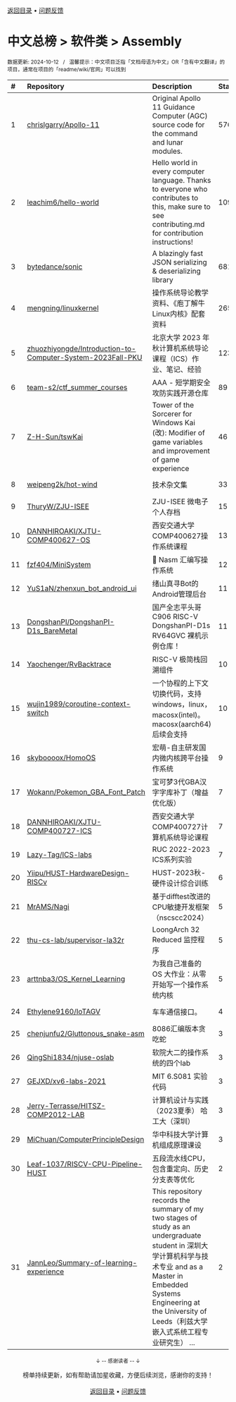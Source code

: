 <a href="https://github.com/GrowingGit/GitHub-Chinese-Top-Charts#github中文排行榜">返回目录</a> • <a href="/content/docs/feedback.md">问题反馈</a>

# 中文总榜 > 软件类 > Assembly
<sub>数据更新: 2024-10-12&nbsp;&nbsp;&nbsp;/&nbsp;&nbsp;&nbsp;温馨提示：中文项目泛指「文档母语为中文」OR「含有中文翻译」的项目，通常在项目的「readme/wiki/官网」可以找到</sub>

|#|Repository|Description|Stars|Updated|
|:-|:-|:-|:-|:-|
|1|[chrislgarry/Apollo-11](https://github.com/chrislgarry/Apollo-11)|Original Apollo 11 Guidance Computer (AGC) source code for the command and lunar modules.|57613|2024-07-11|
|2|[leachim6/hello-world](https://github.com/leachim6/hello-world)|Hello world in every computer language.  Thanks to everyone who contributes to this, make sure to see contributing.md for contribution instructions!|10952|2024-08-20|
|3|[bytedance/sonic](https://github.com/bytedance/sonic)|A blazingly fast JSON serializing & deserializing library|6812|2024-09-23|
|4|[mengning/linuxkernel](https://github.com/mengning/linuxkernel)|操作系统导论教学资料、《庖丁解牛Linux内核》配套资料|265|2024-07-20|
|5|[zhuozhiyongde/Introduction-to-Computer-System-2023Fall-PKU](https://github.com/zhuozhiyongde/Introduction-to-Computer-System-2023Fall-PKU)|北京大学 2023 年秋计算机系统导论课程（ICS）作业、笔记、经验|123|2024-10-11|
|6|[team-s2/ctf_summer_courses](https://github.com/team-s2/ctf_summer_courses)|AAA - 短学期安全攻防实践开源仓库|89|2024-07-25|
|7|[Z-H-Sun/tswKai](https://github.com/Z-H-Sun/tswKai)|Tower of the Sorcerer for Windows Kai (改): Modifier of game variables and improvement of game experience|46|2024-09-30|
|8|[weipeng2k/hot-wind](https://github.com/weipeng2k/hot-wind)|技术杂文集|33|2024-09-11|
|9|[ThuryW/ZJU-ISEE](https://github.com/ThuryW/ZJU-ISEE)|ZJU-ISEE 微电子 个人存档|15|2024-06-12|
|10|[DANNHIROAKI/XJTU-COMP400627-OS](https://github.com/DANNHIROAKI/XJTU-COMP400627-OS)|西安交通大学COMP400627操作系统课程|13|2024-04-25|
|11|[fzf404/MiniSystem](https://github.com/fzf404/MiniSystem)|💾 Nasm 汇编写操作系统|12|2024-04-24|
|12|[YuS1aN/zhenxun_bot_android_ui](https://github.com/YuS1aN/zhenxun_bot_android_ui)|绪山真寻Bot的Android管理后台|11|2024-09-08|
|13|[DongshanPI/DongshanPI-D1s_BareMetal](https://github.com/DongshanPI/DongshanPI-D1s_BareMetal)|国产全志平头哥C906 RISC-V DongshanPI-D1s RV64GVC 裸机示例仓库！|11|2024-05-09|
|14|[Yaochenger/RvBacktrace](https://github.com/Yaochenger/RvBacktrace)|RISC-V 极简栈回溯组件|10|2024-09-24|
|15|[wujin1989/coroutine-context-switch](https://github.com/wujin1989/coroutine-context-switch)|一个协程的上下文切换代码，支持windows，linux，macosx(intel)。macosx(aarch64)后续会支持|10|2024-07-18|
|16|[skyboooox/HomoOS](https://github.com/skyboooox/HomoOS)|宏萌-自主研发国内微内核跨平台操作系统|9|2024-06-28|
|17|[Wokann/Pokemon_GBA_Font_Patch](https://github.com/Wokann/Pokemon_GBA_Font_Patch)|宝可梦3代GBA汉字字库补丁（增益优化版）|7|2024-07-15|
|18|[DANNHIROAKI/XJTU-COMP400727-ICS](https://github.com/DANNHIROAKI/XJTU-COMP400727-ICS)|西安交通大学COMP400727计算机系统导论课程|7|2024-05-13|
|19|[Lazy-Tag/ICS-labs](https://github.com/Lazy-Tag/ICS-labs)|RUC 2022-2023 ICS系列实验|7|2024-08-02|
|20|[Yiipu/HUST-HardwareDesign-RISCv](https://github.com/Yiipu/HUST-HardwareDesign-RISCv)|HUST-2023秋-硬件设计综合训练|6|2024-09-13|
|21|[MrAMS/Nagi](https://github.com/MrAMS/Nagi)|基于difftest改进的CPU敏捷开发框架（nscscc2024）|5|2024-09-06|
|22|[thu-cs-lab/supervisor-la32r](https://github.com/thu-cs-lab/supervisor-la32r)|LoongArch 32 Reduced 监控程序|5|2024-06-30|
|23|[arttnba3/OS_Kernel_Learning](https://github.com/arttnba3/OS_Kernel_Learning)|为我自己准备的 OS 大作业：从零开始写一个操作系统内核|5|2024-06-17|
|24|[Ethylene9160/IoTAGV](https://github.com/Ethylene9160/IoTAGV)|车车通信接口。|4|2024-10-11|
|25|[chenjunfu2/Gluttonous_snake-asm](https://github.com/chenjunfu2/Gluttonous_snake-asm)|8086汇编版本贪吃蛇|3|2024-08-19|
|26|[QingShi1834/njuse-oslab](https://github.com/QingShi1834/njuse-oslab)|软院大二的操作系统的四个lab|3|2024-04-12|
|27|[GEJXD/xv6-labs-2021](https://github.com/GEJXD/xv6-labs-2021)|MIT 6.S081 实验代码|3|2024-09-03|
|28|[Jerry-Terrasse/HITSZ-COMP2012-LAB](https://github.com/Jerry-Terrasse/HITSZ-COMP2012-LAB)|计算机设计与实践（2023夏季）   哈工大（深圳）|3|2024-08-30|
|29|[MiChuan/ComputerPrincipleDesign](https://github.com/MiChuan/ComputerPrincipleDesign)|华中科技大学计算机组成原理课设|3|2024-08-05|
|30|[Leaf-1037/RISCV-CPU-Pipeline-HUST](https://github.com/Leaf-1037/RISCV-CPU-Pipeline-HUST)|五段流水线CPU，包含重定向、历史分支表等优化|2|2024-04-13|
|31|[JannLeo/Summary-of-learning-experience](https://github.com/JannLeo/Summary-of-learning-experience)|This repository records the summary of my two stages of study as an undergraduate student in 深圳大学计算机科学与技术专业 and as a Master in Embedded Systems Engineering at the University of Leeds（利兹大学嵌入式系统工程专业研究生） ...|2|2024-05-20|

<div align="center">
    <p><sub>↓ -- 感谢读者 -- ↓</sub></p>
    榜单持续更新，如有帮助请加星收藏，方便后续浏览，感谢你的支持！
</div>

<br/>

<div align="center"><a href="https://github.com/GrowingGit/GitHub-Chinese-Top-Charts#github中文排行榜">返回目录</a> • <a href="/content/docs/feedback.md">问题反馈</a></div>
